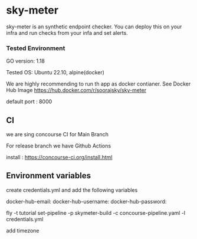 # sky-meter

sky-meter is an synthetic endpoint checker. You can deploy this on your infra and run checks from your infa and set alerts.

### Tested Environment
GO version: 1.18

Tested OS: Ubuntu 22.10, alpine(docker)

We are highly recommending to run th app as docker contianer. 
See Docker Hub Image 
https://hub.docker.com/r/soorajsky/sky-meter


default port : 8000

## CI

we are sing concourse CI for  Main Branch

For release branch we have Github Actions


install : https://concourse-ci.org/install.html

## Environment variables

create credentials.yml and add the following variables

docker-hub-email: <your-hub-email>
docker-hub-username: <your-hub-user>
docker-hub-password: <your-hub-pass>

fly -t tutorial set-pipeline -p skymeter-build -c concourse-pipeline.yaml -l credentials.yml


add timezone
